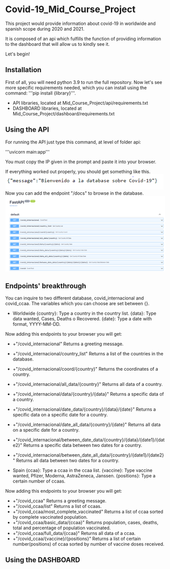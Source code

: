 # Covid-19_Mid_Course_Project
This project would provide information about covid-19 in worldwide and spanish scope during 2020 and 2021.

It is composed of an api which fulfills the function of providing information to the dashboard that will allow us to kindly see it.

Let's begin!

## Installation

First of all, you will need python 3.9 to run the full repository. Now let's see more specific requirements needed, which you can install using the command:
'''pip install {library}'''.

- API libraries, located at Mid_Course_Project/api/requirements.txt
- DASHBOARD libraries, located at Mid_Course_Project/dashboard/requirements.txt

## Using the API

For running the API just type this command, at level of folder api:

'''uvicorn main:app'''

You must copy the IP given in the prompt and paste it into your browser.

If everything worked out properly, you should get something like this.
![](images/captura%20entrar%20api.png)
Now you can add the endpoint "/docs" to browse in the database.
![](images/captura%20api%20docs.png)

## Endpoints' breakthrough
You can inquire to two different database, covid_internacional and covid_ccaa. The variables which you can choose are set between {}.

- Worldwide
{country}: Type a country in the country list.
{data}: Type data wanted, Cases, Deaths o Recovered.
{date}: Type a date with format, YYYY-MM-DD.

Now adding this endpoints to your browser you will get:
- +"/covid_internacional"
     Returns a greeting message.
- +"/covid_internacional/country_list"
     Returns a list of the countries in the database.
- +"/covid_internacional/coord/{country}"
     Returns the coordinates of a country.
- +"/covid_internacional/all_data/{country}"
     Returns all data of a country.
- +"/covid_internacional/data/{country}/{data}"
     Returns a specific data of a country.
- +"/covid_internacional/date_data/{country}/{data}/{date}"
     Returns a specific data on a specific date for a country.
- +"/covid_internacional/date_all_data/{country}/{date}"
     Returns all data on a specific date for a country.
- +"/covid_internacional/between_date_data/{country}/{data}/{date1}/{date2}"
     Returns a specific data between two dates for a country.
- +"/covid_internacional/between_date_all_data/{country}/{date1}/{date2}"
     Returns all data between two dates for a country.

- Spain
{ccaa}: Type a ccaa in the ccaa list.
{vaccine}: Type vaccine wanted, Pfizer, Moderna, AstraZeneca, Janssen.
{positions}: Type a certain number of ccaas.

Now adding this endpoints to your browser you will get:
- +"/covid_ccaa"
     Returns a greeting message.
- +"/covid_ccaa/list"
     Returns a list of ccaas.
- +"/covid_ccaa/most_complete_vaccinated"
     Returns a list of ccaa sorted by complete vaccinated population.
- +"/covid_ccaa/basic_data/{ccaa}"
     Returns population, cases, deaths, total and percentage of population vaccinated.
- +"/covid_ccaa/full_data/{ccaa}"
     Returns all data of a ccaa.
- +"/covid_ccaa/{vaccine}/{positions}"
     Returns a list of certain number(positions) of ccaa sorted by number of vaccine doses received.

## Using the DASHBOARD
